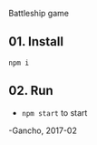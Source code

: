 Battleship game

## 01. Install

```
npm i
```


## 02. Run

- `npm start` to start

-Gancho, 2017-02
